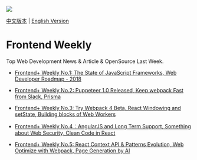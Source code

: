 ![](https://cdn-images-1.medium.com/max/2000/1*3oNgt5C2JC5FucjUm2SPxg.jpeg)

[中文版本](./README.md) | [English Version](./README-en.md)

# Frontend Weekly

Top Web Development News & Article & OpenSource Last Week.

* [Frontend+ Weekly No.1: The State of JavaScript Frameworks, Web Developer Roadmap - 2018](./2018/1/1.2-en.md)

* [Frontend+ Weekly No.2: Puppeteer 1.0 Released, Keep webpack Fast from Slack, Prisma](./2018/1/1.3-en.md)

* [Frontend+ Weekly No.3: Try Webpack 4 Beta, React Windowing and setState, Building blocks of Web Workers](./2018/1/1.4-en.md)

* [Frontend+ Weekly No.4：AngularJS and Long Term Support, Something about Web Security, Clean Code in React](./2018/2/2.1-en.md)

* [Frontend+ Weekly No.5: React Context API & Patterns Evolution, Web Optimize with Webpack, Page Generation by AI](./2018/2/2.2-en.md)
